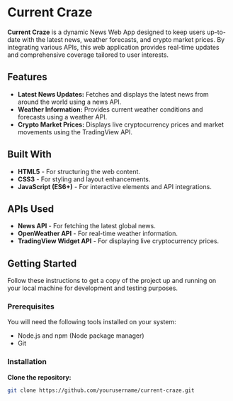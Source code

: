 # Current Craze

**Current Craze** is a dynamic News Web App designed to keep users up-to-date with the latest news, weather forecasts, and crypto market prices. By integrating various APIs, this web application provides real-time updates and comprehensive coverage tailored to user interests.

## Features

- **Latest News Updates:** Fetches and displays the latest news from around the world using a news API.
- **Weather Information:** Provides current weather conditions and forecasts using a weather API.
- **Crypto Market Prices:** Displays live cryptocurrency prices and market movements using the TradingView API.

## Built With

- **HTML5** - For structuring the web content.
- **CSS3** - For styling and layout enhancements.
- **JavaScript (ES6+)** - For interactive elements and API integrations.

## APIs Used

- **News API** - For fetching the latest global news.
- **OpenWeather API** - For real-time weather information.
- **TradingView Widget API** - For displaying live cryptocurrency prices.

## Getting Started

Follow these instructions to get a copy of the project up and running on your local machine for development and testing purposes.

### Prerequisites

You will need the following tools installed on your system:
- Node.js and npm (Node package manager)
- Git

### Installation

**Clone the repository:**
   ```bash
   git clone https://github.com/yourusername/current-craze.git
